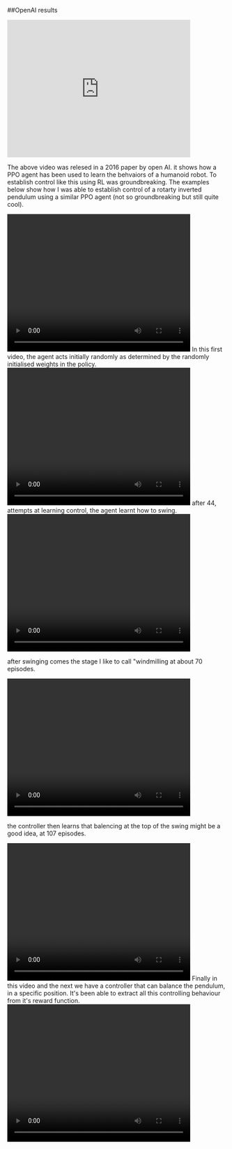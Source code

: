 ##OpenAI results
<iframe width="420" height="315" src="https://cdn.openai.com/openai-baselines-ppo/knocked-over-stand-up.mp4" frameborder="0" allowfullscreen></iframe>

The above video was relesed in a 2016 paper by open AI. it shows how a PPO agent has been used to learn the behvaiors of a humanoid robot. To establish control like this using RL was groundbreaking. The examples below show how I was able to establish control of a rotarty inverted pendulum using a similar PPO agent (not so groundbreaking but still quite cool). 

<video width="420" height="315" controls>
  <source src="{{ '/assets/videos/episode_010.mp4' | relative_url }}" type="video/mp4">
  Your browser does not support the video tag.
</video>
In this first video, the agent acts initially randomly as determined by the randomly initialised weights in the policy.


<video width="420" height="315" controls>
  <source src="{{ '/assets/videos/episode_044-swing.mp4' | relative_url }}" type="video/mp4">
  Your browser does not support the video tag.
</video>
after 44, attempts at learning control, the agent learnt how to swing. 

<video width="420" height="315" controls>
  <source src="{{ '/assets/videos/episode_071-windmill.mp4' | relative_url }}" type="video/mp4">
  Your browser does not support the video tag.
</video>

after swinging comes the stage I like to call "windmilling at about 70 episodes. 

<video width="420" height="315" controls>
  <source src="{{ '/assets/videos/episode_107-balence-attempt.mp4' | relative_url }}" type="video/mp4">
  Your browser does not support the video tag.
</video>

the controller then learns that balencing at the top of the swing might be a good idea, at 107 episodes. 

<video width="420" height="315" controls>
  <source src="{{ '/assets/videos/episode_172-balence.mp4' | relative_url }}" type="video/mp4">
  Your browser does not support the video tag.
</video>
Finally in this video and the next we have a controller that can balance the pendulum, in a specific position. It's been able to extract all this controlling behaviour from it's reward function.
<video width="420" height="315" controls>
  <source src="{{ '/assets/videos/episode_170-fin.mp4' | relative_url }}" type="video/mp4">
  Your browser does not support the video tag.
</video>






